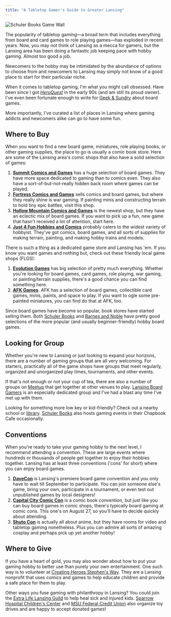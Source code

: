 ```yaml
---
title: "A Tabletop Gamer's Guide to Greater Lansing"
---
```


![][21]

The popularity of tabletop gaming&mdash;a broad term that includes everything from board and card games to role playing games&mdash;has exploded in recent years. Now, you may not think of Lansing as a mecca for gamers, but the Lansing area has been doing a fantastic job keeping pace with hobby gaming. Almost too good a job.

Newcomers to the hobby may be intimidated by the abundance of options to choose from and newcomers to Lansing may simply not know of a good place to start for their particular niche.

When it comes to tabletop gaming, I'm what you might call obsessed. Have been since I got *[HeroQuest][1]* in the early 90s (and am still its proud owner). I've even been fortunate enough to write for [Geek &amp; Sundry][2] about board games. 

More importantly, I've curated a list of places in Lansing where gaming addicts and newcomers alike can go to have some fun.

## Where to Buy

When you want to find a new board game, miniatures, role playing books, or other gaming supplies, the place to go is usually a comic book store. Here are some of the Lansing area's comic shops that also have a solid selection of games:

1. **[Summit Comics and Games][3]** has a huge selection of board games. They have more space dedicated to gaming than to comics even. They also have a sort-of-but-not-really hidden back room where games can be played.
2. **[Fortress Comics and Games][4]** sells comics and board games, but where they really shine is war gaming. If painting minis and constructing terrain to hold tiny epic battles, visit this shop.
3. **[Hollow Mountain Comics and Games][5]** is the newest shop, but they have an eclectic mix of board games. If you want to pick up a fun, new game that hasn't received a lot of attention, start here.
4. **[Just 4 Fun Hobbies and Comics][6]** probably caters to the widest variety of hobbyist. They've got comics, board games, and all sorts of supplies for making terrain, painting, and making hobby trains and models.

There is such a thing as a dedicated game store and Lansing has 'em. If you know you want games and nothing but, check out these friendly local game shops (FLGS):

1. **[Evolution Games][7]** has big selection of pretty much everything. Whether you're looking for board games, card games, role playing, war gaming, or painting/terrain supplies, there's a good chance you can find something here.
2. **[AFK Games][8]**. AFK has a selection of board games, collectible card games, minis, paints, and space to play. If you want to ogle some pre-painted miniatures, you can find do that at AFK, too.

Since board games have become so popular, book stores have started selling them. Both [Schuler Books][9] and [Barnes and Noble][10] have pretty good selections of the more popular (and usually beginner-friendly) hobby board games.

## Looking for Group

Whether you're new to Lansing or just looking to expand your horizons, there are a number of gaming groups that are all very welcoming. For starters, practically all of the game shops have groups that meet regularly, organized and unorganized play times, tournaments, and other events.

If that's not enough or not your cup of tea, there are also a number of groups on [Meetup][11] that get together at other venues to play. [Lansing Board Gamers][12] is an especially dedicated group and I've had a blast any time I've met up with them.

Looking for something more low key or kid-friendly? Check out a nearby school or [library][13]. [Schuler Books][9] also hosts gaming events in their Chapbook Cafe occasionally.

## Conventions

When you're ready to take your gaming hobby to the next level, I recommend attending a convention. These are large events where hundreds or thousands of people get together to enjoy their hobbies together. Lansing has at least three conventions ('cons' for short) where you can enjoy board games.

1. **[DaveCon][14]** is Lansing's premiere board game convention and you only have to wait till September to participate. You can join someone else's game, bring your own, participate in a tournament, or even test out unpublished games by local designers!
2. **[Capital City Comic Con][15]** is a comic book convention, but just like you can buy board games in comic shops, there's typically board gaming at comic cons. This one's on August 27, so you'll have to decide quickly about attending.
3. **[Shuto Con][16]** is actually all about anime, but they have rooms for video and tabletop gaming nonetheless. Plus you can admire all sorts of amazing cosplay and perhaps pick up yet another hobby!

## Where to Give

If you have a heart of gold, you may also wonder about how to put your gaming hobby to better use than purely your own entertainment. One such way is to volunteer at [Creating Heroes Stephen's Way][17]. They are a Lansing nonprofit that uses comics and games to help educate children and provide a safe place for them to play.

Other ways you fuse gaming with philanthropy in Lansing? You could join the [Extra Life Lansing Guild][18] to help heal sick and injured kids. [Sparrow Hospital Children's Center][19] and [MSU Federal Credit Union][20] also organize toy drives and are happy to accept donated games!

[1]: https://www.youtube.com/watch?v=wC2QJa8olUk "HeroQuest 1991 Commercial on YouTube"
[2]: http://geekandsundry.com/author/erikgillespie/ "Gaming articles by Erik Gillespie on Geek and Sundry"
[3]: http://summitlansing.com/ "Summit Comics and Games Homepage"
[4]: http://lansing40kmagicandgames.com/ "Fortress Comics and Games Homepage"
[5]: http://www.hollowmountaincomics.com/ "Hollow Mountain Comics and Games Homepage"
[6]: http://just4funhobbies.net/ "Just 4 Fun Hobbies and Comics"
[7]: https://www.facebook.com/evogames "Evolution Games Homepage"
[8]: http://afk-games.com/ "AFK Games Homepage"
[9]: http://www.schulerbooks.com/ "Schuler Books Homepage"
[10]: http://www.barnesandnoble.com/ "Barnes and Noble Homepage"
[11]: https://www.meetup.com/topics/game-night/us/mi/lansing/ "Lansing Board Game Groups on Meetup.com"
[12]: http://www.lansingboardgamers.com/ "Lansing Board Gamers Homepage"
[13]: http://www.cadl.org/ "Capital Area District Library Homepage"
[14]: http://www.lansingboardgamers.com/DaveCon "DaveCon on the Lansing Board Gamers Homepage"
[15]: https://capcitycomiccon.com/ "Capital City Comic Con Homepage"
[16]: http://www.shutocon.com/ "Shuto Con Homepage"
[17]: http://www.creatingheroesstephensway.com/ "Creating Heroes Stephen's Way Homepage"
[18]: http://community.extra-life.org/lansing "Extra Life Lansing Guild Homepage"
[19]: http://www.sparrow.org/childrenscenter "Sparrow Hospital Children's Center Homepage"
[20]: https://www.msufcu.org/community/events/Sparrow_Toy_Drive "Michigan State University Federal Credit Union Toy Drive Homepage"
[21]: https://raw.githubusercontent.com/egillespie/guest-writing/master/unodeuce/schuler-game-wall.jpg "Schuler Books Game Wall"

